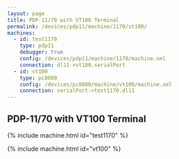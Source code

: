 ```yaml
---
layout: page
title: PDP-11/70 with VT100 Terminal
permalink: /devices/pdp11/machine/1170/vt100/
machines:
  - id: test1170
    type: pdp11
    debugger: true
    config: /devices/pdp11/machine/1170/machine.xml
    connection: dl11->vt100.serialPort
  - id: vt100
    type: pc8080
    config: /devices/pc8080/machine/vt100/machine.xml
    connection: serialPort->test1170.dl11
---
```


PDP-11/70 with VT100 Terminal
------------------------------------------

{% include machine.html id="test1170" %}

{% include machine.html id="vt100" %}
